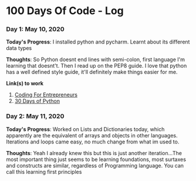 # 100 Days Of Code - Log

### Day 1: May 10, 2020
**Today's Progress**: I installed python and pycharm. Learnt about its different data types


**Thoughts**: So Python doesnt end lines with semi-colon, first language I'm learning that doesnt't.
Then I read up on the PEP8 guide. I love that python has a well defined style guide, it'll definitely make things easier for me.

**Link(s) to work**
1. [Coding For Entrepreneurs](https://www.codingforentrepreneurs.com/)
2. [30 Days of Python](https://www.youtube.com/playlist?list=PLEsfXFp6DpzQjDBvhNy5YbaBx9j-ZsUe6)

### Day 2: May 11, 2020
**Today's Progress**: Worked on Lists and Dictionaries today, which apparently are the equivalent of arrays and objects in other languages.
Iterations and loops came easy, no much change from what im used to.


**Thoughts**: Yeah I already knew this but this is just another iteration...The most important thing just seems to be learning foundations,
most surtaxes and constructs are similar, regardless of Programming language. You can call this learning first principles
